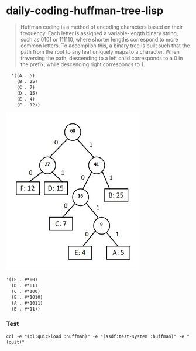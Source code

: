 # daily-coding-huffman-tree-lisp

> Huffman coding is a method of encoding characters based on their frequency. Each letter is assigned a variable-length
> binary string, such as 0101 or 111110, where shorter lengths correspond to more common letters. To accomplish this,
> a binary tree is built such that the path from the root to any leaf uniquely maps to a character. When traversing the path,
> descending to a left child corresponds to a 0 in the prefix, while descending right corresponds to 1.

```
  '((A . 5)
    (B . 25)
    (C . 7)
    (D . 15)
    (E . 4)
    (F . 12))
```


![Alt text](./huffman.jpg?raw=true "Huffman coding")

```
'((F . #*00)
  (D . #*01)
  (C . #*100)
  (E . #*1010)
  (A . #*1011)
  (B . #*11))
```

### Test

    ccl -e "(ql:quickload :huffman)" -e "(asdf:test-system :huffman)" -e "(quit)"
